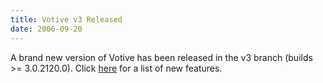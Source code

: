 ```yaml
---
title: Votive v3 Released
date: 2006-09-20
---
```

A brand new version of Votive has been released in the v3 branch (builds &gt;= 3.0.2120.0). Click <a href="votive.html">here</a> for a list of new features.

